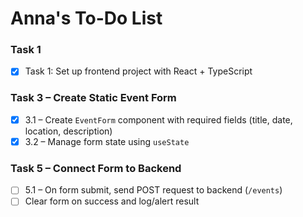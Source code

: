 # Anna's To-Do List

### Task 1

- [x] Task 1: Set up frontend project with React + TypeScript

### Task 3 – Create Static Event Form

- [x] 3.1 – Create `EventForm` component with required fields (title, date, location, description)
- [x] 3.2 – Manage form state using `useState`

### Task 5 – Connect Form to Backend

- [ ] 5.1 – On form submit, send POST request to backend (`/events`)
- [ ] Clear form on success and log/alert result
